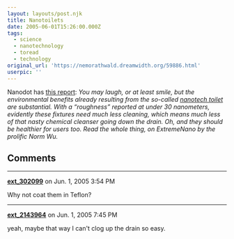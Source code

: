 ```yaml
---
layout: layouts/post.njk
title: Nanotoilets
date: 2005-06-01T15:26:00.000Z
tags:
  - science
  - nanotechnology
  - toread
  - technology
original_url: 'https://nemorathwald.dreamwidth.org/59886.html'
userpic: ''
---
```

Nanodot has [this report](http://new.foresight.org/nanodot/?p=1944): _You may laugh, or at least smile, but the environmental benefits already resulting from the so-called [nanotech toilet](http://www.extremenano.com/article/Nanotech+Toilets+Take+Off/152518_1.aspx) are substantial. With a “roughness” reported at under 30 nanometers, evidently these fixtures need much less cleaning, which means much less of that nasty chemical cleanser going down the drain. Oh, and they should be healthier for users too. Read the whole thing, on ExtremeNano by the prolific Norm Wu._

## Comments

---

**[ext_302099](https://www.dreamwidth.org/users/ext_302099)** on Jun. 1, 2005 3:54 PM

Why not coat them in Teflon?

---

**[ext_2143964](https://www.dreamwidth.org/users/ext_2143964)** on Jun. 1, 2005 7:45 PM

yeah, maybe that way I can't clog up the drain so easy.
